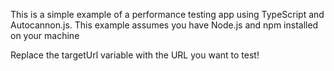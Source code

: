 This is a simple example of a performance testing app using TypeScript and Autocannon.js. This example assumes you have Node.js and npm installed on your machine

Replace the targetUrl variable with the URL you want to test!
